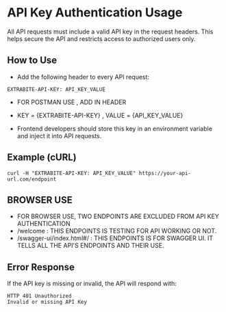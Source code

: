 # API Key Authentication Usage

All API requests must include a valid API key in the request headers. This helps secure the API and restricts access to authorized users only.

## How to Use

- Add the following header to every API request:

```
EXTRABITE-API-KEY: API_KEY_VALUE
```

- FOR POSTMAN USE , ADD IN HEADER
- KEY = {EXTRABITE-API-KEY} , VALUE = {API_KEY_VALUE}

- Frontend developers should store this key in an environment variable and inject it into API requests.

## Example (cURL)

```
curl -H "EXTRABITE-API-KEY: API_KEY_VALUE" https://your-api-url.com/endpoint
```
## BROWSER USE

- FOR BROWSER USE, TWO ENDPOINTS ARE EXCLUDED FROM API KEY AUTHENTICATION
- /welcome : THIS ENDPOINTS IS TESTING FOR API WORKING OR NOT.
- /swagger-ui/index.html#/ : THIS ENDPOINTS IS FOR SWAGGER UI. IT TELLS ALL THE API'S ENDPOINTS AND THEIR USE.
## Error Response

If the API key is missing or invalid, the API will respond with:

```
HTTP 401 Unauthorized
Invalid or missing API Key
```
